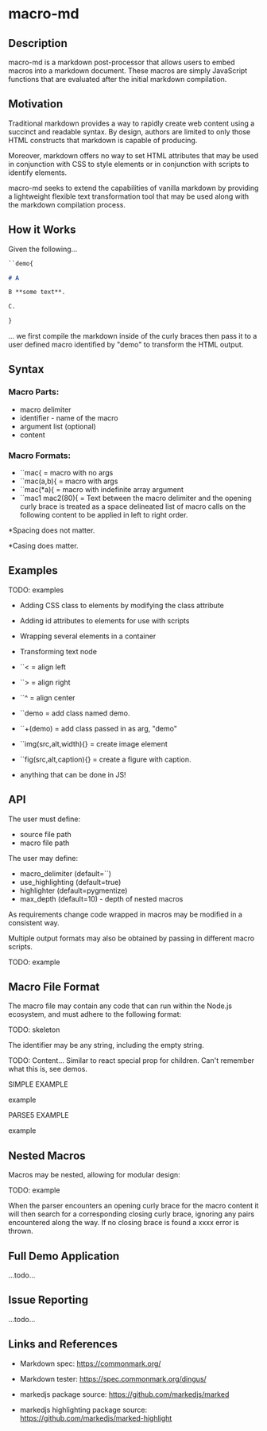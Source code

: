 # macro-md

## Description

macro-md is a markdown post-processor that allows users to embed macros into a markdown document. These macros are simply JavaScript functions that are evaluated after the initial markdown compilation.

## Motivation

Traditional markdown provides a way to rapidly create web content using a succinct and readable syntax. By design, authors are limited to only those HTML constructs that markdown is capable of producing.

Moreover, markdown offers no way to set HTML attributes that may be used in conjunction with CSS to style elements or in conjunction with scripts to identify elements.

macro-md seeks to extend the capabilities of vanilla markdown by providing a lightweight flexible text transformation tool that may be used along with the markdown compilation process.

## How it Works

Given the following...

```markdown
``demo{

# A

B **some text**.

C.

}
```

... we first compile the markdown inside of the curly braces then pass it to a user defined macro identified by "demo" to transform the HTML output.

## Syntax

### Macro Parts:

- macro delimiter
- identifier - name of the macro
- argument list (optional)
- content

### Macro Formats:

- ``mac{ = macro with no args
- ``mac(a,b){ = macro with args
- ``mac(\*a){ = macro with indefinite array argument
- ``mac1 mac2(80){ = Text between the macro delimiter and the opening curly brace is treated as a space delineated list of macro calls on the following content to be applied in left to right order.

\*Spacing does not matter.

\*Casing does matter.

## Examples

TODO: examples

- Adding CSS class to elements by modifying the class attribute
- Adding id attributes to elements for use with scripts
- Wrapping several elements in a container
- Transforming text node

- ``< = align left
- ``> = align right
- ``^ = align center
- ``demo = add class named demo.
- ``+(demo) = add class passed in as arg, "demo"
- ``img(src,alt,width){} = create image element
- ``fig(src,alt,caption){} = create a figure with caption.
- anything that can be done in JS!

## API

The user must define:

- source file path
- macro file path

The user may define:

- macro_delimiter (default=``)
- use_highlighting (default=true)
- highlighter (default=pygmentize)
- max_depth (default=10) - depth of nested macros

As requirements change code wrapped in macros may be modified in a consistent way.

Multiple output formats may also be obtained by passing in different macro scripts.

TODO: example

## Macro File Format

The macro file may contain any code that can run within the Node.js ecosystem, and must adhere to the following format:

TODO: skeleton

The identifier may be any string, including the empty string.

TODO: Content... Similar to react special prop for children. Can't remember what this is, see demos.

SIMPLE EXAMPLE

example

PARSE5 EXAMPLE

example

## Nested Macros

Macros may be nested, allowing for modular design:

TODO: example

When the parser encounters an opening curly brace for the macro content it will then search for a corresponding closing curly brace, ignoring any pairs encountered along the way. If no closing brace is found a xxxx error is thrown.

## Full Demo Application

...todo...

## Issue Reporting

...todo...

## Links and References

- Markdown spec: https://commonmark.org/

- Markdown tester: https://spec.commonmark.org/dingus/

- markedjs package source: https://github.com/markedjs/marked

- markedjs highlighting package source: https://github.com/markedjs/marked-highlight

